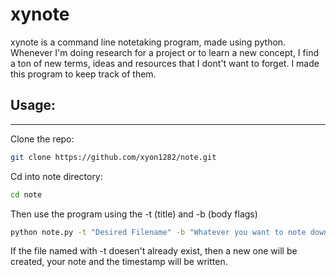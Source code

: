 # xynote
xynote is a command line notetaking program, made using python. Whenever I'm doing research for a project or to learn a new concept, I find a ton of new terms, ideas and resources that I dont't want to forget. I made this program to keep track of them.

## Usage:
---------------------------------------------------------------------------

Clone the repo:


```bash
git clone https://github.com/xyon1282/note.git
```

Cd into note directory:

```bash
cd note
```

Then use the program using the -t (title) and -b (body flags)

```bash
python note.py -t "Desired Filename" -b "Whatever you want to note down!"
```

If the file named with -t doesen't already exist, then a new one will be created, your note and the timestamp will be written.



